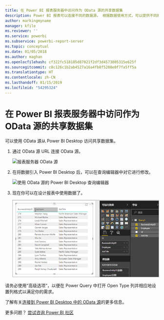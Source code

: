 ```yaml
---
title: 在 Power BI 报表服务器中访问作为 OData 源的共享数据集
description: Power BI 报表可以连接不同的数据源。 根据数据使用方式，可以提供不同的数据源。
author: markingmyname
manager: kfile
ms.reviewer: ''
ms.service: powerbi
ms.subservice: powerbi-report-server
ms.topic: conceptual
ms.date: 01/05/2018
ms.author: maghan
ms.openlocfilehash: cf322fc518185d87021f2df3d4573805315e625f
ms.sourcegitcommit: c8c126c1b2ab4527a16a4fb8f5208e0f7fa5ff5a
ms.translationtype: HT
ms.contentlocale: zh-CN
ms.lasthandoff: 01/15/2019
ms.locfileid: "54295324"
---
```

# <a name="accessing-shared-datasets-as-odata-feeds-in-power-bi-report-server"></a>在 Power BI 报表服务器中访问作为 OData 源的共享数据集
可以使用 OData 源从 Power BI Desktop 访问共享数据集。

1. 通过 OData 源 URL 连接 OData 源。
   
    ![报表服务器 OData 源](media/access-dataset-odata/report-server-odata-feed.png)
2. 在将数据引入 Power BI Desktop 后，可以在查询编辑器中对它进行修改。
   
    ![使用 OData 源的 Power BI Desktop 查询编辑器](media/access-dataset-odata/report-server-odata-results-query-editor.png)
3. 现在你可以在设计报表中使用数据了。
   
    ![使用 OData 源设计 Power BI Desktop 报表](media/access-dataset-odata/report-server-odata-power-bi-desktop-report-design.png)

请务必使用“高级选项”，以便在 Power Query 中打开 Open Type 列并相应地设置列格式以满足你的需求。

了解有关[连接到 Power BI Desktop 中的 OData 源](../desktop-connect-odata.md)的更多信息。

更多问题？ [尝试咨询 Power BI 社区](https://community.powerbi.com/)

